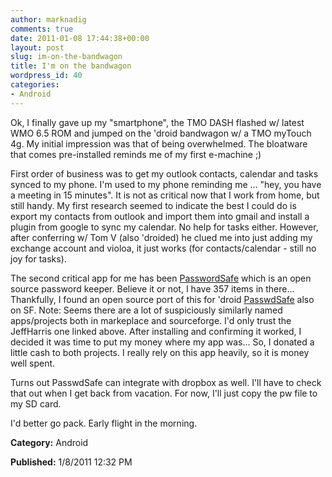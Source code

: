 ```yaml
---
author: marknadig
comments: true
date: 2011-01-08 17:44:38+00:00
layout: post
slug: im-on-the-bandwagon
title: I'm on the bandwagon
wordpress_id: 40
categories:
- Android
---
```


Ok, I finally gave up my "smartphone", the TMO DASH flashed w/ latest WMO 6.5 ROM and jumped on the 'droid bandwagon w/ a TMO myTouch 4g. My initial impression was that of being overwhelmed. The bloatware that comes pre-installed reminds me of my first e-machine ;)  

First order of business was to get my outlook contacts, calendar and tasks synced to my phone. I'm used to my phone reminding me ... "hey, you have a meeting in 15 minutes". It is not as critical now that I work from home, but still handy. My first research seemed to indicate the best I could do is export my contacts from outlook and import them into gmail and install a plugin from google to sync my calendar. No help for tasks either. However, after conferring w/ Tom V (also 'droided) he clued me into just adding my exchange account and violoa, it just works (for contacts/calendar - still no joy for tasks).

The second critical app for me has been [PasswordSafe](http://passwordsafe.sourceforge.net/) which is an open source password keeper. Believe it or not, I have 357 items in there... Thankfully, I found an open source port of this for 'droid [PasswdSafe](https://sourceforge.net/apps/mediawiki/passwdsafe/index.php?title=Main_Page) also on SF. Note: Seems there are a lot of suspiciously similarly named apps/projects both in markeplace and sourceforge. I'd only trust the JeffHarris one linked above. After installing and confirming it worked, I decided it was time to put my money where my app was... So, I donated a little cash to both projects. I really rely on this app heavily, so it is money well spent.

Turns out PasswdSafe can integrate with dropbox as well. I'll have to check that out when I get back from vacation. For now, I'll just copy the pw file to my SD card.

I'd better go pack. Early flight in the morning.

**Category:** Android

**Published:** 1/8/2011 12:32 PM


